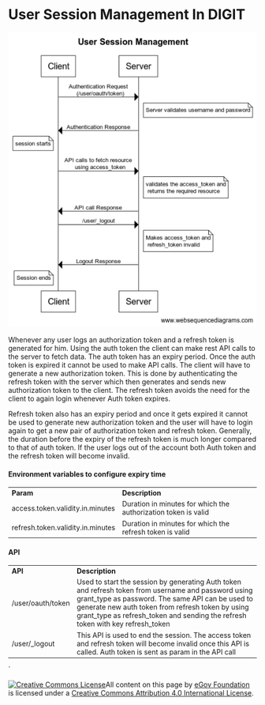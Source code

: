 # User Session Management In DIGIT

![](../../../.gitbook/assets/user-session.png)

Whenever any user logs an authorization token and a refresh token is generated for him. Using the auth token the client can make rest API calls to the server to fetch data. The auth token has an expiry period. Once the auth token is expired it cannot be used to make API calls. The client will have to generate a new authorization token. This is done by authenticating the refresh token with the server which then generates and sends new authorization token to the client. The refresh token avoids the need for the client to again login whenever Auth token expires.

Refresh token also has an expiry period and once it gets expired it cannot be used to generate new authorization token and the user will have to login again to get a new pair of authorization token and refresh token. Generally, the duration before the expiry of the refresh token is much longer compared to that of auth token. If the user logs out of the account both Auth token and the refresh token will become invalid.

#### Environment variables to configure expiry time <a href="#environment-variables-to-configure-expiry-time" id="environment-variables-to-configure-expiry-time"></a>

|                                   |                                                                |
| --------------------------------- | -------------------------------------------------------------- |
| **Param**                         | **Description**                                                |
| access.token.validity.in.minutes  | Duration in minutes for which the authorization token is valid |
| refresh.token.validity.in.minutes | Duration in minutes for which the refresh token is valid       |

#### API <a href="#api" id="api"></a>

|                   |                                                                                                                                                                                                                                                                                                    |
| ----------------- | -------------------------------------------------------------------------------------------------------------------------------------------------------------------------------------------------------------------------------------------------------------------------------------------------- |
| **API**           | **Description**                                                                                                                                                                                                                                                                                    |
| /user/oauth/token | Used to start the session by generating Auth token and refresh token from username and password using grant\_type as password. The same API can be used to generate new auth token from refresh token by using grant\_type as refresh\_token and sending the refresh token with key refresh\_token |
| /user/\_logout    | This API is used to end the session. The access token and refresh token will become invalid once this API is called. Auth token is sent as param in the API call                                                                                                                                   |

\`

[![Creative Commons License](https://i.creativecommons.org/l/by/4.0/80x15.png)](http://creativecommons.org/licenses/by/4.0/)All content on this page by [eGov Foundation ](https://egov.org.in/)is licensed under a [Creative Commons Attribution 4.0 International License](http://creativecommons.org/licenses/by/4.0/).
